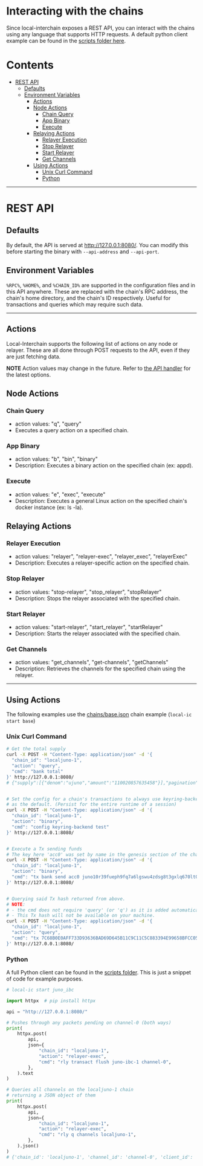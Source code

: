 # Interacting with the chains

Since local-interchain exposes a REST API, you can interact with the chains using any language that supports HTTP requests. A default python client example can be found in the [scripts folder here](../scripts/).

# Contents

- [REST API](#rest-api)
  - [Defaults](#defaults)
  - [Environment Variables](#environment-variables)
    - [Actions](#actions)
    - [Node Actions](#node-actions)
        - [Chain Query](#chain-query)
        - [App Binary](#app-binary)
        - [Execute](#execute)
    - [Relaying Actions](#relaying-actions)
        - [Relayer Execution](#relayer-execution)
        - [Stop Relayer](#stop-relayer)
        - [Start Relayer](#start-relayer)
        - [Get Channels](#get-channels)
    - [Using Actions](#using-actions)
        - [Unix Curl Command](#unix-curl-command)
        - [Python](#python)

---

# REST API

## Defaults

By default, the API is served at <http://127.0.0.1:8080/>. You can modify this before starting the binary with `--api-address` and `--api-port`.

## Environment Variables

`%RPC%`, `%HOME%`, and `%CHAIN_ID%` are supported in the configuration files and in this API anywhere. These are replaced with the chain's RPC address, the chain's home directory, and the chain's ID respectively. Useful for transactions and queries which may require such data.

---

## Actions

Local-Interchain supports the following list of actions on any node or relayer. These are all done through POST requests to the API, even if they are just fetching data.

**NOTE** Action values may change in the future. Refer to [the API handler](../interchain/handlers/actions.go) for the latest options.

## Node Actions

### Chain Query

- action values: "q", "query"
- Executes a query action on a specified chain.

### App Binary

- action values: "b", "bin", "binary"
- Description: Executes a binary action on the specified chain (ex: appd).

### Execute

- action values: "e", "exec", "execute"
- Description: Executes a general Linux action on the specified chain's docker instance (ex: ls -la).

## Relaying Actions

### Relayer Execution

- action values: "relayer", "relayer-exec", "relayer_exec", "relayerExec"
- Description: Executes a relayer-specific action on the specified chain.

### Stop Relayer

- action values: "stop-relayer", "stop_relayer", "stopRelayer"
- Description: Stops the relayer associated with the specified chain.

### Start Relayer

- action values: "start-relayer", "start_relayer", "startRelayer"
- Description: Starts the relayer associated with the specified chain.

### Get Channels

- action values: "get_channels", "get-channels", "getChannels"
- Description: Retrieves the channels for the specified chain using the relayer.

---

## Using Actions

The following examples use the [chains/base.json](../chains/base.json) chain example (`local-ic start base`)

### Unix Curl Command

```bash
# Get the total supply
curl -X POST -H "Content-Type: application/json" -d '{
  "chain_id": "localjuno-1",
  "action": "query",
  "cmd": "bank total"
}' http://127.0.0.1:8080/
# {"supply":[{"denom":"ujuno","amount":"110020857635458"}],"pagination":{"next_key":null,"total":"0"}}


# Set the config for a chain's transactions to always use keyring-backend test
# as the default. (Persist for the entire runtime of a session)
curl -X POST -H "Content-Type: application/json" -d '{
  "chain_id": "localjuno-1",
  "action": "binary",
  "cmd": "config keyring-backend test"
}' http://127.0.0.1:8080/


# Execute a Tx sending funds 
# The key here 'acc0' was set by name in the genesis section of the chain's config.
curl -X POST -H "Content-Type: application/json" -d '{
  "chain_id": "localjuno-1",
  "action": "binary",
  "cmd": "tx bank send acc0 juno10r39fueph9fq7a6lgswu4zdsg8t3gxlq670lt0 500ujuno --fees 5000ujuno --node %RPC% --chain-id=%CHAIN_ID% --yes --output json"
}' http://127.0.0.1:8080/


# Querying said Tx hash returned from above.
# NOTE: 
# - the cmd does not require 'query' (or 'q') as it is added automatically.
# - This Tx hash will not be available on your machine.
curl -X POST -H "Content-Type: application/json" -d '{
  "chain_id": "localjuno-1",
  "action": "query",
  "cmd": "tx 7C68B0E0AFF733D93636BAD69D645B11C9C11C5C883394E99658BFCC05BF20DD"
}' http://127.0.0.1:8080/
```

### Python

A full Python client can be found in the [scripts folder](../scripts/). This is just a snippet of code for example purposes.

```python
# local-ic start juno_ibc

import httpx  # pip install httpx

api = "http://127.0.0.1:8080/"

# Pushes through any packets pending on channel-0 (both ways)
print(
    httpx.post(
        api,
        json={
            "chain_id": "localjuno-1",
            "action": "relayer-exec",
            "cmd": "rly transact flush juno-ibc-1 channel-0",
        },
    ).text
)

# Queries all channels on the localjuno-1 chain
# returning a JSON object of them
print(
    httpx.post(
        api,
        json={
            "chain_id": "localjuno-1",
            "action": "relayer-exec",
            "cmd": "rly q channels localjuno-1",
        },
    ).json()
)
# {'chain_id': 'localjuno-1', 'channel_id': 'channel-0', 'client_id': '07-tendermint-0', 'connection_hops': ['connection-0'], 'counterparty': {'chain_id': 'localjuno-2', 'channel_id': 'channel-0', 'client_id': '07-tendermint-0', 'connection_id': 'connection-0', 'port_id': 'transfer'}, 'ordering': 'ORDER_UNORDERED', 'port_id': 'transfer', 'state': 'STATE_OPEN', 'version': 'ics20-1'}

```
